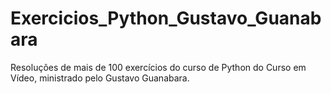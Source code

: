 # Exercicios_Python_Gustavo_Guanabara
 Resoluções de mais de 100 exercícios do curso de Python do Curso em Vídeo, ministrado pelo Gustavo Guanabara.
